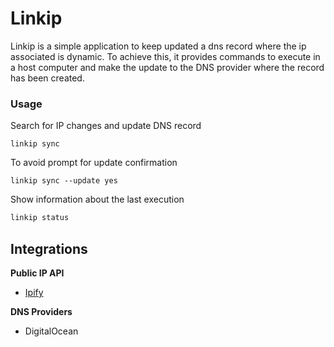 # Linkip

Linkip is a simple application to keep updated a dns record where the ip associated is dynamic. 
To achieve this, it provides commands to execute in a host computer and make the update to the DNS provider where the 
record has been created.

### Usage
Search for IP changes and update DNS record
```
linkip sync
```
To avoid prompt for update confirmation
```` 
linkip sync --update yes
````
Show information about the last execution
````bash
linkip status
````

## Integrations
**Public IP API**
* [Ipify](https://www.ipify.org/)

**DNS Providers**
* DigitalOcean